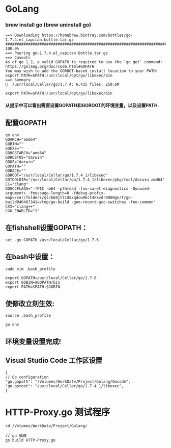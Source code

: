 # GoLang

### brew install go (brew uninstall go)

    ==> Downloading https://homebrew.bintray.com/bottles/go-1.7.4.el_capitan.bottle.tar.gz
    ######################################################################## 100.0%
    ==> Pouring go-1.7.4.el_capitan.bottle.tar.gz
    ==> Caveats
    As of go 1.2, a valid GOPATH is required to use the `go get` command:
    https://golang.org/doc/code.html#GOPATH
    You may wish to add the GOROOT-based install location to your PATH:
    export PATH=$PATH:/usr/local/opt/go/libexec/bin
    ==> Summary
    🍺  /usr/local/Cellar/go/1.7.4: 6,435 files, 250.6M

    export PATH=$PATH:/usr/local/opt/go/libexec/bin


#### 从提示中可以看出需要设置GOPATH和GOROOT的环境变量，以及设置PATH.

## 配置GOPATH

    go env
    GOARCH="amd64"
    GOBIN=""
    GOEXE=""
    GOHOSTARCH="amd64"
    GOHOSTOS="darwin"
    GOOS="darwin"
    GOPATH=""
    GORACE=""
    GOROOT="/usr/local/Cellar/go/1.7.4_1/libexec"
    GOTOOLDIR="/usr/local/Cellar/go/1.7.4_1/libexec/pkg/tool/darwin_amd64"
    CC="clang"
    GOGCCFLAGS="-fPIC -m64 -pthread -fno-caret-diagnostics -Qunused-arguments -fmessage-length=0 -fdebug-prefix-map=/var/folders/ql/b68jtl1d5xqdcw9bct4kkvdr0000gn/T/go-build046467341=/tmp/go-build -gno-record-gcc-switches -fno-common"
    CXX="clang++"
    CGO_ENABLED="1"


## 在fishshell设置GOPATH：

    set -gx GOPATH /usr/local/Cellar/go/1.7.6


## 在bash中设置：
    sudo vim .bash_profile

    export GOPATH=/usr/local/Cellar/go/1.7.6
    export GOBIN=$GOPATH/bin
    export PATH=$PATH:$GOBIN


## 使修改立刻生效:

    source .bash_profile

    go env


## 环境变量设置完成!




## Visual Studio Code 工作区设置

    {
    // Go configuration
    "go.gopath": "/Volumes/WorkDate/Project/Golang/Gocode",
    "go.goroot": "/usr/local/Cellar/go/1.7.4_1/libexec",
    }


# HTTP-Proxy.go 测试程序

    cd /Volumes/WorkDate/Project/Golang/
    
    // go 编译
    go build HTTP-Proxy.go
